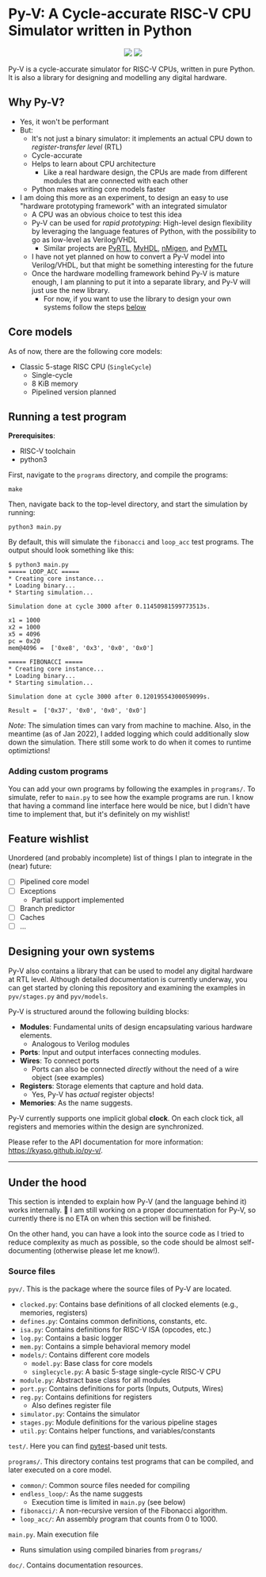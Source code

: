 # Py-V: A Cycle-accurate RISC-V CPU Simulator written in Python

<p align="center">
    <img src="https://img.shields.io/github/v/tag/kyaso/py-v">
    <img src="https://img.shields.io/github/license/kyaso/py-v">
</p>

Py-V is a cycle-accurate simulator for RISC-V CPUs, written in pure Python. It is also a library for designing and modelling any digital hardware.

## Why Py-V?

- Yes, it won't be performant
- But:
  - It's not just a binary simulator: it implements an actual CPU down to _register-transfer level_ (RTL)
  - Cycle-accurate
  - Helps to learn about CPU architecture
    - Like a real hardware design, the CPUs are made from different modules that are connected with each other
  - Python makes writing core models faster
- I am doing this more as an experiment, to design an easy to use "hardware prototyping framework" with an integrated simulator
  - A CPU was an obvious choice to test this idea
  - Py-V can be used for _rapid prototyping_: High-level design flexibility by leveraging the language features of Python, with the possibility to go as low-level as Verilog/VHDL
    - Similar projects are [PyRTL](https://ucsbarchlab.github.io/PyRTL/), [MyHDL](https://www.myhdl.org/), [nMigen](https://github.com/m-labs/nmigen), and [PyMTL](https://github.com/pymtl/pymtl3)
  - I have not yet planned on how to convert a Py-V model into Verilog/VHDL, but that might be something interesting for the future
  - Once the hardware modelling framework behind Py-V is mature enough, I am planning to put it into a separate library, and Py-V will just use the new library.
    - For now, if you want to use the library to design your own systems follow the steps [below](#designing-your-own-systems)

## Core models

As of now, there are the following core models:

- Classic 5-stage RISC CPU (`SingleCycle`)
  - Single-cycle
  - 8 KiB memory
  - Pipelined version planned

## Running a test program

**Prerequisites**:

- RISC-V toolchain
- python3

First, navigate to the `programs` directory, and compile the programs:

```
make
```

Then, navigate back to the top-level directory, and start the simulation by running:

```
python3 main.py
```

By default, this will simulate the `fibonacci` and `loop_acc` test programs. The output should look something like this:

```
$ python3 main.py
===== LOOP_ACC =====
* Creating core instance...
* Loading binary...
* Starting simulation...

Simulation done at cycle 3000 after 0.11450981599773513s.

x1 = 1000
x2 = 1000
x5 = 4096
pc = 0x20
mem@4096 =  ['0xe8', '0x3', '0x0', '0x0']

===== FIBONACCI =====
* Creating core instance...
* Loading binary...
* Starting simulation...

Simulation done at cycle 3000 after 0.12019554300059099s.

Result =  ['0x37', '0x0', '0x0', '0x0']
```

_Note_: The simulation times can vary from machine to machine. Also, in the meantime (as of Jan 2022), I added logging which could additionally slow down the simulation. There still some work to do when it comes to runtime optimiztions!

### Adding custom programs

You can add your own programs by following the examples in `programs/`. To simulate, refer to `main.py` to see how the example programs are run. I know that having a command line interface here would be nice, but I didn't have time to implement that, but it's definitely on my wishlist!

## Feature wishlist

Unordered (and probably incomplete) list of things I plan to integrate in the (near) future:

- [ ] Pipelined core model
- [ ] Exceptions
  - Partial support implemented
- [ ] Branch predictor
- [ ] Caches
- [ ] ...

## Designing your own systems

Py-V also contains a library that can be used to model any digital hardware at RTL level. Although detailed documentation is currently underway, you can get started by cloning this repository and examining the examples in `pyv/stages.py` and `pyv/models`.

Py-V is structured around the following building blocks:

- **Modules**: Fundamental units of design encapsulating various hardware elements.
  - Analogous to Verilog modules
- **Ports**: Input and output interfaces connecting modules.
- **Wires**: To connect ports
  - Ports can also be connected *directly* without the need of a wire object (see examples)
- **Registers**: Storage elements that capture and hold data.
  - Yes, Py-V has *actual* register objects!
- **Memories**: As the name suggests.

Py-V currently supports one implicit global **clock**. On each clock tick, all registers and memories within the design are synchronized.

Please refer to the API documentation for more information: https://kyaso.github.io/py-v/.

---

## Under the hood

This section is intended to explain how Py-V (and the language behind it) works internally. 🚧 I am still working on a proper documentation for Py-V, so currently there is no ETA on when this section will be finished.

On the other hand, you can have a look into the source code as I tried to reduce complexity as much as possible, so the code should be almost self-documenting (otherwise please let me know!).

### Source files

`pyv/`. This is the package where the source files of Py-V are located.

- `clocked.py`: Contains base definitions of all clocked elements (e.g., memories, registers)
- `defines.py`: Contains common definitions, constants, etc.
- `isa.py`: Contains definitions for RISC-V ISA (opcodes, etc.)
- `log.py`: Contains a basic logger
- `mem.py`: Contains a simple behavioral memory model
- `models/`: Contains different core models
  - `model.py`: Base class for core models
  - `singlecycle.py`: A basic 5-stage single-cycle RISC-V CPU
- `module.py`: Abstract base class for all modules
- `port.py`: Contains definitions for ports (Inputs, Outputs, Wires)
- `reg.py`: Contains definitions for registers
  - Also defines register file
- `simulator.py`: Contains the simulator
- `stages.py`: Module definitions for the various pipeline stages
- `util.py`: Contains helper functions, and variables/constants

`test/`. Here you can find [pytest](pytest.org)-based unit tests.

`programs/`. This directory contains test programs that can be compiled, and later executed on a core model.

- `common/`: Common source files needed for compiling
- `endless_loop/`: As the name suggests
  - Execution time is limited in `main.py` (see below)
- `fibonacci/`: A non-recursive version of the Fibonacci algorithm.
- `loop_acc/`: An assembly program that counts from 0 to 1000.

`main.py`. Main execution file

- Runs simulation using compiled binaries from `programs/`

`doc/`. Contains documentation resources.
